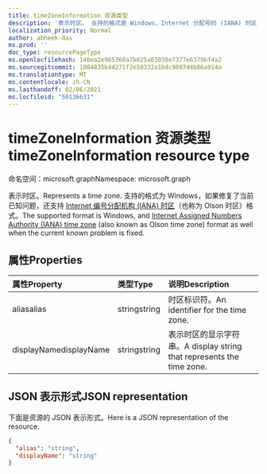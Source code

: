 ```yaml
---
title: timeZoneInformation 资源类型
description: '表示时区。 支持的格式是 Windows，Internet 分配号码 (IANA) 时区 (也称为 Olson 时区) '
localization_priority: Normal
author: abheek-das
ms.prod: ''
doc_type: resourcePageType
ms.openlocfilehash: 146ea2e965368a7b025a83038e7377e6379bf4a2
ms.sourcegitcommit: 1004835b44271f2e50332a1bdc9097d4b06a914a
ms.translationtype: MT
ms.contentlocale: zh-CN
ms.lasthandoff: 02/06/2021
ms.locfileid: "50136631"
---
```

# <a name="timezoneinformation-resource-type"></a><span data-ttu-id="c4440-104">timeZoneInformation 资源类型</span><span class="sxs-lookup"><span data-stu-id="c4440-104">timeZoneInformation resource type</span></span>

<span data-ttu-id="c4440-105">命名空间：microsoft.graph</span><span class="sxs-lookup"><span data-stu-id="c4440-105">Namespace: microsoft.graph</span></span>


<span data-ttu-id="c4440-106">表示时区。</span><span class="sxs-lookup"><span data-stu-id="c4440-106">Represents a time zone.</span></span> <span data-ttu-id="c4440-107">支持的格式为 Windows，如果修复了当前已知问题，还支持 [Internet 编号分配机构 (IANA) 时区](https://www.iana.org/time-zones)（也称为 Olson 时区）格式。</span><span class="sxs-lookup"><span data-stu-id="c4440-107">The supported format is Windows, and [Internet Assigned Numbers Authority (IANA) time zone](https://www.iana.org/time-zones) (also known as Olson time zone) format as well when the current known problem is fixed.</span></span>

## <a name="properties"></a><span data-ttu-id="c4440-108">属性</span><span class="sxs-lookup"><span data-stu-id="c4440-108">Properties</span></span>
| <span data-ttu-id="c4440-109">属性</span><span class="sxs-lookup"><span data-stu-id="c4440-109">Property</span></span>     | <span data-ttu-id="c4440-110">类型</span><span class="sxs-lookup"><span data-stu-id="c4440-110">Type</span></span>   |<span data-ttu-id="c4440-111">说明</span><span class="sxs-lookup"><span data-stu-id="c4440-111">Description</span></span>|
|:---------------|:--------|:----------|
|<span data-ttu-id="c4440-112">alias</span><span class="sxs-lookup"><span data-stu-id="c4440-112">alias</span></span>|<span data-ttu-id="c4440-113">string</span><span class="sxs-lookup"><span data-stu-id="c4440-113">string</span></span>|<span data-ttu-id="c4440-114">时区标识符。</span><span class="sxs-lookup"><span data-stu-id="c4440-114">An identifier for the time zone.</span></span>|
|<span data-ttu-id="c4440-115">displayName</span><span class="sxs-lookup"><span data-stu-id="c4440-115">displayName</span></span>|<span data-ttu-id="c4440-116">string</span><span class="sxs-lookup"><span data-stu-id="c4440-116">string</span></span>|<span data-ttu-id="c4440-117">表示时区的显示字符串。</span><span class="sxs-lookup"><span data-stu-id="c4440-117">A display string that represents the time zone.</span></span>|

## <a name="json-representation"></a><span data-ttu-id="c4440-118">JSON 表示形式</span><span class="sxs-lookup"><span data-stu-id="c4440-118">JSON representation</span></span>

<span data-ttu-id="c4440-119">下面是资源的 JSON 表示形式。</span><span class="sxs-lookup"><span data-stu-id="c4440-119">Here is a JSON representation of the resource.</span></span>

<!-- {
  "blockType": "resource",
  "optionalProperties": [

  ],
  "@odata.type": "microsoft.graph.timeZoneInformation"
}-->

```json
{
  "alias": "string",
  "displayName": "string"
}

```

<!-- uuid: 8fcb5dbc-d5aa-4681-8e31-b001d5168d79
2015-10-25 14:57:30 UTC -->
<!-- {
  "type": "#page.annotation",
  "description": "timeZoneInformation resource",
  "keywords": "",
  "section": "documentation",
  "tocPath": ""
}-->

